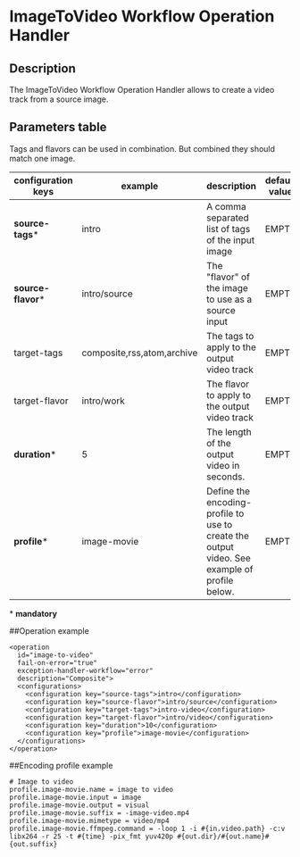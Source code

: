 # ImageToVideo Workflow Operation Handler

## Description
The ImageToVideo Workflow Operation Handler allows to create a video track from a source image.

## Parameters table
Tags and flavors can be used in combination. But combined they should match one image.

|configuration keys|example|description|default value|
|------------------|-------|-----------|-------------|
|**source-tags**\* |intro  |A comma separated list of tags of the input image|EMPTY|
|**source-flavor**\*|intro/source|The "flavor" of the image to use as a source input|EMPTY|
|target-tags|composite,rss,atom,archive|The tags to apply to the output video track|EMPTY|
|target-flavor|intro/work	|The flavor to apply to the output video track|EMPTY|
|**duration**\*|5	|The length of the output video in seconds.|EMPTY|
|**profile**\*|image-movie|Define the encoding-profile to use to create the output video. See example of profile below.|EMPTY|

\* **mandatory**

##Operation example

    <operation
      id="image-to-video"
      fail-on-error="true"
      exception-handler-workflow="error"
      description="Composite">
      <configurations>
        <configuration key="source-tags">intro</configuration>
        <configuration key="source-flavor">intro/source</configuration>
        <configuration key="target-tags">intro-video</configuration>
        <configuration key="target-flavor">intro/video</configuration>
        <configuration key="duration">10</configuration>
        <configuration key="profile">image-movie</configuration>
      </configurations>
    </operation>

##Encoding profile example

    # Image to video
    profile.image-movie.name = image to video
    profile.image-movie.input = image
    profile.image-movie.output = visual
    profile.image-movie.suffix = -image-video.mp4
    profile.image-movie.mimetype = video/mp4
    profile.image-movie.ffmpeg.command = -loop 1 -i #{in.video.path} -c:v libx264 -r 25 -t #{time} -pix_fmt yuv420p #{out.dir}/#{out.name}#{out.suffix}

